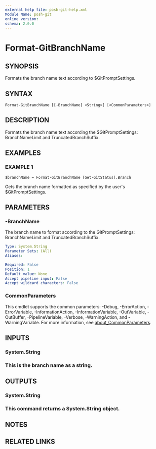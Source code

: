 ```yaml
---
external help file: posh-git-help.xml
Module Name: posh-git
online version:
schema: 2.0.0
---
```


# Format-GitBranchName

## SYNOPSIS
Formats the branch name text according to $GitPromptSettings.

## SYNTAX

```
Format-GitBranchName [[-BranchName] <String>] [<CommonParameters>]
```

## DESCRIPTION
Formats the branch name text according the $GitPromptSettings:
BranchNameLimit and TruncatedBranchSuffix.

## EXAMPLES

### EXAMPLE 1
```
$branchName = Format-GitBranchName (Get-GitStatus).Branch
```

Gets the branch name formatted as specified by the user's $GitPromptSettings.

## PARAMETERS

### -BranchName
The branch name to format according to the GitPromptSettings:
BranchNameLimit and TruncatedBranchSuffix.

```yaml
Type: System.String
Parameter Sets: (All)
Aliases:

Required: False
Position: 1
Default value: None
Accept pipeline input: False
Accept wildcard characters: False
```

### CommonParameters
This cmdlet supports the common parameters: -Debug, -ErrorAction, -ErrorVariable, -InformationAction, -InformationVariable, -OutVariable, -OutBuffer, -PipelineVariable, -Verbose, -WarningAction, and -WarningVariable. For more information, see [about_CommonParameters](http://go.microsoft.com/fwlink/?LinkID=113216).

## INPUTS

### System.String
###     This is the branch name as a string.
## OUTPUTS

### System.String
###     This command returns a System.String object.
## NOTES

## RELATED LINKS

